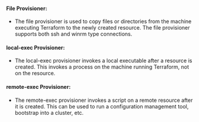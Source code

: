 #### File Provisioner: 
- The file provisioner is used to copy files or directories from the machine executing Terraform to the newly created resource. The file provisioner supports both ssh and winrm type connections.
#### local-exec Provisioner: 
- The local-exec provisioner invokes a local executable after a resource is created. This invokes a process on the machine running Terraform, not on the resource.
#### remote-exec Provisioner: 
- The remote-exec provisioner invokes a script on a remote resource after it is created. This can be used to run a configuration management tool, bootstrap into a cluster, etc.